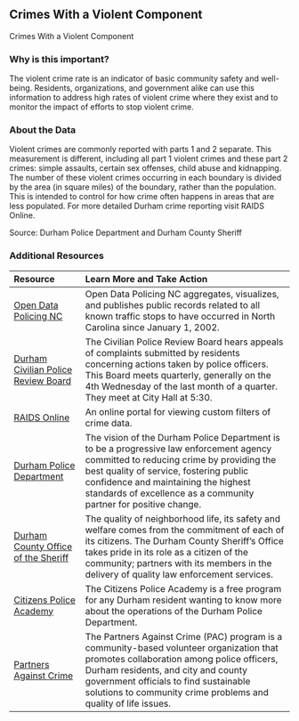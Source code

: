 ## Crimes With a Violent Component
Crimes With a Violent Component

### Why is this important?
The violent crime rate is an indicator of basic community safety and well-being. Residents, organizations, and government alike can use this information to address high rates of violent crime where they exist and to monitor the impact of efforts to stop violent crime.

### About the Data
Violent crimes are commonly reported with parts 1 and 2 separate. This measurement is different, including all part 1 violent crimes and these part 2 crimes: simple assaults, certain sex offenses, child abuse and kidnapping. The number of these violent crimes occurring in each boundary is divided by the area (in square miles) of the boundary, rather than the population. This is intended to control for how crime often happens in areas that are less populated. For more detailed Durham crime reporting visit RAIDS Online.

Source: Durham Police Department and Durham County Sheriff

### Additional Resources

|Resource | Learn More and Take Action | 
|:--- | :--- |
|[Open Data Policing NC](https://opendatapolicingnc.com/)| Open Data Policing NC aggregates, visualizes, and publishes public records related to all known traffic stops to have occurred in North Carolina since January 1, 2002.
|[Durham Civilian Police Review Board](https://durhamnc.gov/277/Civilian-Police-Review-Board)| The Civilian Police Review Board hears appeals of complaints submitted by residents concerning actions taken by police officers. This Board meets quarterly, generally on the 4th Wednesday of the last month of a quarter. They meet at City Hall at 5:30.
|[RAIDS Online](http://raidsonline.com)| An online portal for viewing custom filters of crime data.
|[Durham Police Department](http://durhamnc.gov/149/Police-Department)| The vision of the Durham Police Department is to be a progressive law enforcement agency committed to reducing crime by providing the best quality of service, fostering public confidence and maintaining the highest standards of excellence as a community partner for positive change.
|[Durham County Office of the Sheriff](http://dconc.gov/government/departments-f-z/sheriff-s-office)| The quality of neighborhood life, its safety and welfare comes from the commitment of each of its citizens. The Durham County Sheriff’s Office takes pride in its role as a citizen of the community; partners with its members in the delivery of quality law enforcement services. 
|[Citizens Police Academy](http://durhamnc.gov/669/Citizens-Police-Academy)| The Citizens Police Academy is a free program for any Durham resident wanting to know more about the operations of the Durham Police Department. 
|[Partners Against Crime](http://durhamnc.gov/201/Partners-Against-Crime)| The Partners Against Crime (PAC) program is a community-based volunteer organization that promotes collaboration among police officers, Durham residents, and city and county government officials to find sustainable solutions to community crime problems and quality of life issues.